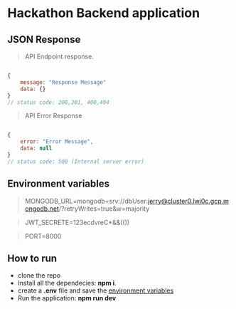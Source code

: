 # Hackathon Backend application


## JSON Response


> API Endpoint response.


```js

{
    message: "Response Message"
    data: {}
}
// status code: 200,201, 400,404

```

> API Error Response

```js

{
    error: "Error Message",
    data: null
}
// status code: 500 (Internal server error)
```


## Environment variables

> MONGODB_URL=mongodb+srv://dbUser:jerry@cluster0.lwj0c.gcp.mongodb.net/?retryWrites=true&w=majority

> JWT_SECRETE=123ecdvreC*&&(())

> PORT=8000

## How to run

- clone the repo
- Install all the dependecies: **npm i**.
- create a **.env** file and save the [environment variables](#environment-variables)
- Run the application: **npm run dev**